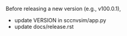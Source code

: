 Before releasing a new version (e.g., v100.0.1),
- update VERSION in sccnvsim/app.py
- update docs/release.rst
